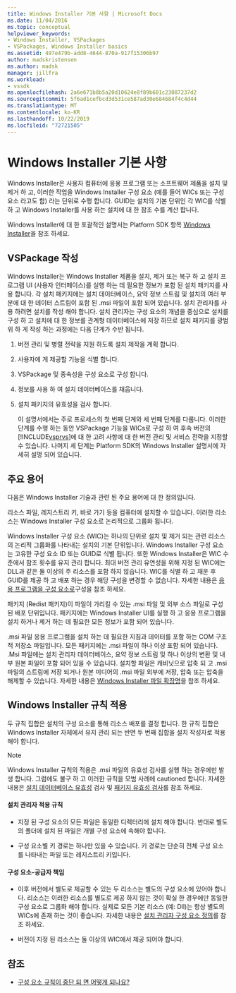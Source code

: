 ```yaml
---
title: Windows Installer 기본 사항 | Microsoft Docs
ms.date: 11/04/2016
ms.topic: conceptual
helpviewer_keywords:
- Windows Installer, VSPackages
- VSPackages, Windows Installer basics
ms.assetid: 497e479b-add8-4644-870a-917f15306b97
author: madskristensen
ms.author: madsk
manager: jillfra
ms.workload:
- vssdk
ms.openlocfilehash: 2a6e671b8b5a20d10624e8f89b601c23087237d2
ms.sourcegitcommit: 5f6ad1cefbcd3d531ce587ad30e684684f4c4d44
ms.translationtype: MT
ms.contentlocale: ko-KR
ms.lasthandoff: 10/22/2019
ms.locfileid: "72721505"
---
```

# <a name="windows-installer-basics"></a>Windows Installer 기본 사항
Windows Installer은 사용자 컴퓨터에 응용 프로그램 또는 소프트웨어 제품을 설치 및 제거 하 고, 이러한 작업을 Windows Installer 구성 요소 (예를 들어 WICs 또는 구성 요소 라고도 함) 라는 단위로 수행 합니다. GUID는 설치의 기본 단위인 각 WIC를 식별 하 고 Windows Installer를 사용 하는 설치에 대 한 참조 수를 계산 합니다.

 Windows Installer에 대 한 포괄적인 설명서는 Platform SDK 항목 [Windows Installer](/previous-versions/2kt85ked(v=vs.120))을 참조 하세요.

## <a name="authoring-a-vspackage"></a>VSPackage 작성
 Windows Installer는 Windows Installer 제품을 설치, 제거 또는 복구 하 고 설치 프로그램 UI (사용자 인터페이스)를 실행 하는 데 필요한 정보가 포함 된 설치 패키지를 사용 합니다. 각 설치 패키지에는 설치 데이터베이스, 요약 정보 스트림 및 설치의 여러 부분에 대 한 데이터 스트림이 포함 된 .msi 파일이 포함 되어 있습니다. 설치 관리자를 사용 하려면 설치를 작성 해야 합니다. 설치 관리자는 구성 요소의 개념을 중심으로 설치를 구성 하 고 설치에 대 한 정보를 관계형 데이터베이스에 저장 하므로 설치 패키지를 광범위 하 게 작성 하는 과정에는 다음 단계가 수반 됩니다.

1. 버전 관리 및 병렬 전략을 지원 하도록 설치 제작을 계획 합니다.

2. 사용자에 게 제공할 기능을 식별 합니다.

3. VSPackage 및 종속성을 구성 요소로 구성 합니다.

4. 정보를 사용 하 여 설치 데이터베이스를 채웁니다.

5. 설치 패키지의 유효성을 검사 합니다.

   이 설명서에서는 주로 프로세스의 첫 번째 단계와 세 번째 단계를 다룹니다. 이러한 단계를 수행 하는 동안 VSPackage 기능을 WICs로 구성 하 여 후속 버전의 [!INCLUDE[vsprvs](../../code-quality/includes/vsprvs_md.md)]에 대 한 고려 사항에 대 한 버전 관리 및 서비스 전략을 지정할 수 있습니다. 나머지 세 단계는 Platform SDK의 Windows Installer 설명서에 자세히 설명 되어 있습니다.

## <a name="key-terms"></a>주요 용어
 다음은 Windows Installer 기술과 관련 된 주요 용어에 대 한 정의입니다.

 리소스 파일, 레지스트리 키, 바로 가기 등을 컴퓨터에 설치할 수 있습니다. 이러한 리소스는 Windows Installer 구성 요소로 논리적으로 그룹화 됩니다.

 Windows Installer 구성 요소 (WIC)는 하나의 단위로 설치 및 제거 되는 관련 리소스의 논리적 그룹화를 나타내는 설치의 기본 단위입니다. Windows Installer 구성 요소는 고유한 구성 요소 ID 또는 GUID로 식별 됩니다. 또한 Windows Installer은 WIC 수준에서 참조 횟수를 유지 관리 합니다. 최대 버전 관리 유연성을 위해 지정 된 WIC에는 DLL과 같은 둘 이상의 주 리소스를 포함 하지 않습니다. WIC를 식별 하 고 채운 후 GUID를 제공 하 고 배포 하는 경우 해당 구성을 변경할 수 없습니다. 자세한 내용은 [응용 프로그램을 구성 요소로](/windows/desktop/Msi/organizing-applications-into-components)구성을 참조 하세요.

 패키지 (Redist 패키지)이 파일이 가리킬 수 있는 .msi 파일 및 외부 소스 파일로 구성 된 배포 단위입니다. 패키지에는 Windows Installer UI를 실행 하 고 응용 프로그램을 설치 하거나 제거 하는 데 필요한 모든 정보가 포함 되어 있습니다.

 .msi 파일 응용 프로그램을 설치 하는 데 필요한 지침과 데이터를 포함 하는 COM 구조적 저장소 파일입니다. 모든 패키지에는 .msi 파일이 하나 이상 포함 되어 있습니다. .Msi 파일에는 설치 관리자 데이터베이스, 요약 정보 스트림 및 하나 이상의 변환 및 내부 원본 파일이 포함 되어 있을 수 있습니다. 설치할 파일은 캐비닛으로 압축 되 고 .msi 파일의 스트림에 저장 되거나 원본 미디어의 .msi 파일 외부에 저장, 압축 또는 압축을 해제할 수 있습니다. 자세한 내용은 [Windows Installer 파일 확장명](/windows/desktop/Msi/windows-installer-file-extensions)을 참조 하세요.

## <a name="windows-installer-rules-enforcement"></a>Windows Installer 규칙 적용
 두 규칙 집합은 설치의 구성 요소를 통해 리소스 배포를 결정 합니다. 한 규칙 집합은 Windows Installer 자체에서 유지 관리 되는 반면 두 번째 집합을 설치 작성자로 적용 해야 합니다.

> [!NOTE]
> Windows Installer 규칙의 적용은 .msi 파일의 유효성 검사를 실행 하는 경우에만 발생 합니다. 그럼에도 불구 하 고 이러한 규칙을 모범 사례에 cautioned 합니다. 자세한 내용은 [설치 데이터베이스 유효성](/windows/desktop/Msi/validating-an-installation-database) 검사 및 [패키지 유효성 검사](/windows/desktop/Msi/package-validation)를 참조 하세요.

#### <a name="installer-enforced-rules"></a>설치 관리자 적용 규칙

- 지정 된 구성 요소의 모든 파일은 동일한 디렉터리에 설치 해야 합니다. 반대로 별도의 폴더에 설치 된 파일은 개별 구성 요소에 속해야 합니다.

- 구성 요소별 키 경로는 하나만 있을 수 있습니다. 키 경로는 단순히 전체 구성 요소를 나타내는 파일 또는 레지스트리 키입니다.

#### <a name="component-provider-responsibilities"></a>구성 요소-공급자 책임

- 이후 버전에서 별도로 제공할 수 있는 두 리소스는 별도의 구성 요소에 있어야 합니다. 리소스는 이러한 리소스를 별도로 제공 하지 않는 것이 확실 한 경우에만 동일한 구성 요소로 그룹화 해야 합니다. 실제로 모든 기본 리소스 (예: Dll)는 항상 별도의 WICs에 존재 하는 것이 좋습니다. 자세한 내용은 [설치 관리자 구성 요소 정의](/windows/desktop/Msi/defining-installer-components)를 참조 하세요.

- 버전이 지정 된 리소스는 둘 이상의 WIC에서 제공 되어야 합니다.

## <a name="see-also"></a>참조
- [구성 요소 규칙이 중단 되 면 어떻게 되나요?](/windows/desktop/Msi/what-happens-if-the-component-rules-are-broken)